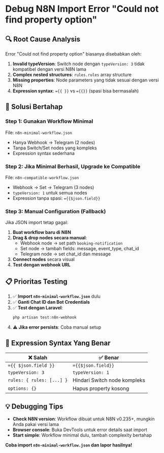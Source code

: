# Debug N8N Import Error "Could not find property option"

## 🔍 **Root Cause Analysis**

Error "Could not find property option" biasanya disebabkan oleh:

1. **Invalid typeVersion**: Switch node dengan `typeVersion: 3` tidak kompatibel dengan versi N8N lama
2. **Complex nested structures**: `rules.rules` array structure
3. **Missing properties**: Node parameters yang tidak sesuai dengan versi N8N
4. **Expression syntax**: `={{ }}` vs `={{}}` (spasi bisa bermasalah)

## 🚀 **Solusi Bertahap**

### **Step 1: Gunakan Workflow Minimal**
File: `n8n-minimal-workflow.json`
- Hanya Webhook → Telegram (2 nodes)
- Tanpa Switch/Set nodes yang kompleks
- Expression syntax sederhana

### **Step 2: Jika Minimal Berhasil, Upgrade ke Compatible**  
File: `n8n-compatible-workflow.json`
- Webhook → Set → Telegram (3 nodes)
- `typeVersion: 1` untuk semua nodes
- Expression tanpa spasi: `={{$json.field}}`

### **Step 3: Manual Configuration (Fallback)**
Jika JSON import tetap gagal:

1. **Buat workflow baru di N8N**
2. **Drag & drop nodes secara manual**:
   - Webhook node → set path `booking-notification`
   - Set node → tambah fields: message, event_type, chat_id
   - Telegram node → set chat_id dan message
3. **Connect nodes** secara visual
4. **Test dengan webhook URL**

## 📋 **Prioritas Testing**

1. ✅ **Import `n8n-minimal-workflow.json`** dulu
2. ✅ **Ganti Chat ID dan Bot Credentials**
3. ✅ **Test dengan Laravel**: 
   ```powershell
   php artisan test:n8n-webhook
   ```
4. ⚠️ **Jika error persists**: Coba manual setup

## 🔧 **Expression Syntax Yang Benar**

| ❌ Salah | ✅ Benar |
|----------|----------|
| `={{ $json.field }}` | `={{$json.field}}` |
| `typeVersion: 3` | `typeVersion: 1` |
| `rules: { rules: [...] }` | Hindari Switch node kompleks |
| `options: {}` | Hapus property kosong |

## 💡 **Debugging Tips**

- **Check N8N version**: Workflow dibuat untuk N8N v0.235+, mungkin Anda pakai versi lama
- **Browser console**: Buka DevTools untuk error details saat import
- **Start simple**: Workflow minimal dulu, tambah complexity bertahap

**Coba import `n8n-minimal-workflow.json` dan lapor hasilnya!**
